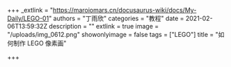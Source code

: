 +++
_extlink = "https://maroiomars.cn/docusaurus-wiki/docs/My-Daily/LEGO-01"
authors = "丁雨欣"
categories = "教程"
date = 2021-02-06T13:59:32Z
description = ""
extlink = true
image = "/uploads/img_0612.png"
showonlyimage = false
tags = ["LEGO"]
title = "如何制作 LEGO 像素画"

+++
